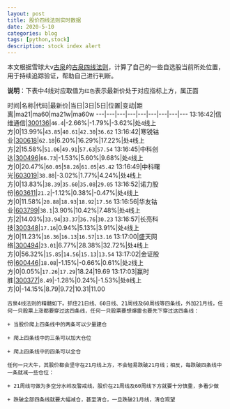 ```yaml
---
layout: post
title: 股价四线法则实时数据
date: 2020-5-10
categories: blog
tags: [python,stock]
description: stock index alert
---
```



本文根据雪球大v[古泉](https://xueqiu.com/u/7148646888)的[古泉四线法则](https://xueqiu.com/7148646888/130498192)，计算了自己的一些自选股当前所处位置，用于持续追踪验证，帮助自己进行判断。

**说明**：下表中4线对应取值为`红色`表示最新价处于对应指标上方，属正面

时间|名称|代码|最新价|当日|3日|5日|位置|变动|距离|ma21|ma60|ma21w|ma60w
---|---|---|---|---|---|---|---|---
13:16:42|信维通信|[300136](https://xueqiu.com/S/SZ300136)|`46.4`|-2.66%|-1.79%|-3.62%|处`4`线上方|0|13.99%|`43.85`|`40.61`|`42.30`|`36.62`
13:16:42|寒锐钴业|[300618](https://xueqiu.com/S/SZ300618)|`62.18`|6.20%|16.29%|17.22%|处`4`线上方|2|15.58%|`51.06`|`49.91`|`57.63`|`57.54`
13:16:45|中科创达|[300496](https://xueqiu.com/S/SZ300496)|`66.73`|-1.53%|5.60%|9.68%|处`4`线上方|0|20.47%|`60.05`|`58.26`|`61.05`|`45.42`
13:16:49|中科曙光|[603019](https://xueqiu.com/S/SH603019)|`38.88`|-3.02%|1.77%|4.24%|处`4`线上方|0|13.83%|`38.39`|`35.60`|`35.08`|`29.05`
13:16:52|诺力股份|[603611](https://xueqiu.com/S/SH603611)|`21.2`|-1.12%|0.38%|-0.47%|处`4`线上方|0|11.58%|`20.88`|`18.93`|`18.92`|`17.56`
13:16:56|华友钴业|[603799](https://xueqiu.com/S/SH603799)|`38.1`|3.90%|10.42%|7.48%|处`4`线上方|2|14.03%|`33.94`|`33.37`|`36.76`|`30.23`
13:16:57|长亮科技|[300348](https://xueqiu.com/S/SZ300348)|`17.16`|0.94%|5.13%|3.91%|处`4`线上方|0|11.23%|`16.36`|`16.13`|`16.57`|`13.16`
13:17:00|盛天网络|[300494](https://xueqiu.com/S/SZ300494)|`23.01`|6.77%|28.38%|32.72%|处`4`线上方|0|56.32%|`15.85`|`14.56`|`15.13`|`13.54`
13:17:02|金证股份|[600446](https://xueqiu.com/S/SH600446)|`18.08`|-1.15%|-0.66%|0.61%|处`2`线上方|0|0.05%|`17.26`|`17.29`|18.24|19.69
13:17:03|赢时胜|[300377](https://xueqiu.com/S/SZ300377)|`8.49`|-1.28%|0.24%|-1.53%|处`0`线上方|0|-14.15%|8.79|9.72|10.31|11.00

```
古泉4线法则的精髓如下。抓住21日线、60日线、21周线及60周线等四条线，外加21月线，任何一只股票上涨都要穿过这四条线，任何一只股票要想爆雷也要先下穿过这四条线：

+ 当股价爬上四条线中的两条可以少量建仓

+ 爬上四条线中的三条可以加大仓位

+ 爬上四条线中的四条可以全仓

任何一只大牛，其股价都会坚守在21月线上方，不会轻易跌破21月线；相反，每跌破四条线中一条就减一些仓位：

+ 21周线可做为多空分水岭及警戒线，股价在21周线及60周线下方就要十分慎重，多看少做

+ 跌破全部四条线就要大幅减仓，甚至清仓，一旦跌破21月线，清仓观望
```